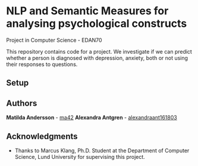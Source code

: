 # NLP and Semantic Measures for analysing psychological constructs
Project in Computer Science - EDAN70

This repository contains code for a project. We investigate if we can predict whether a person is diagnosed with depression, anxiety, both or not using their responses to questions. 

## Setup


## Authors

**Matilda Andersson** - [ma42](https://github.com/ma42)
**Alexandra Antgren** - [alexandraant161803](https://github.com/alexandraant161803)

## Acknowledgments

* Thanks to Marcus Klang, Ph.D. Student at the Department of Computer Science, Lund University for supervising this project. 


